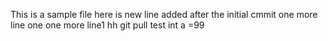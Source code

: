 This is a sample file
here is new line added after the initial cmmit
one more line
one one more line1
hh
git pull test
int a =99
